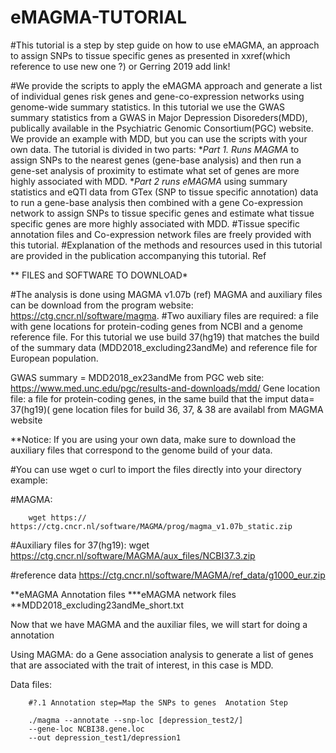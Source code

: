# eMAGMA-TUTORIAL

#This tutorial is a step by step guide on how to use eMAGMA, an approach to assign SNPs to tissue specific genes as presented in xxref(which reference to use new one ?) or Gerring 2019 add link!

#We provide the scripts to apply the eMAGMA approach and generate a list of individual genes risk genes and gene-co-expression networks using genome-wide summary statistics. 
In this tutorial we use the GWAS summary statistics from a GWAS in Major Depression Disoreders(MDD), publically available in the Psychiatric Genomic Consortium(PGC) website. We provide an example with MDD, but you can use the scripts with your own data. 
The tutorial is divided in two parts: **Part 1. Runs MAGMA* to assign SNPs to the nearest genes (gene-base analysis) and then run a gene-set analysis of proximity to estimate what set of genes are more highly associated with MDD. **Part 2 runs eMAGMA* using summary statistics and eQTl data from GTex (SNP to tissue specific annotation) data to run a gene-base analysis then combined with a gene Co-expression network to assign SNPs to tissue specific genes and estimate what tissue specific genes are more highly associated with MDD.
#Tissue specific annotation files and Co-expression network files are freely provided with this tutorial. 
#Explanation of the methods and resources used in this tutorial are provided in the publication accompanying this tutorial. Ref

** FILES and SOFTWARE TO DOWNLOAD*

#The analysis is done using MAGMA v1.07b (ref) MAGMA and auxiliary files can be download from the program website: https://ctg.cncr.nl/software/magma.
#Two auxiliary files are required: a file with gene locations for protein-coding genes from NCBI and a genome reference file. For this tutorial we use build 37(hg19) that matches the build of the summary data (MDD2018_excluding23andMe) and reference file for European population.

GWAS summary = MDD2018_ex23andMe from PGC web site: https://www.med.unc.edu/pgc/results-and-downloads/mdd/
Gene location file: a file for protein-coding genes, in the same build that the imput data= 37(hg19)( gene location files for build 36, 37, & 38 are availabl from MAGMA website

**Notice: If you are using your own data, make sure to download the auxiliary files that correspond to the genome build of your data.

#You can use wget o curl to import the files directly into your directory example:

#MAGMA: 
        
        wget https:// https://ctg.cncr.nl/software/MAGMA/prog/magma_v1.07b_static.zip

#Auxiliary files for 37(hg19): 
        wget https://ctg.cncr.nl/software/MAGMA/aux_files/NCBI37.3.zip

#reference data 
        https://ctg.cncr.nl/software/MAGMA/ref_data/g1000_eur.zip


**eMAGMA Annotation files
***eMAGMA network files
**MDD2018_excluding23andMe_short.txt

 Now that we have MAGMA and the auxiliar files, we will start for doing a
annotation


Using MAGMA: do a Gene association analysis to generate a list of genes that are associated with the trait of interest, in this case is MDD.

Data files:
 

        #?.1 Annotation step=Map the SNPs to genes  Anotation Step

        ./magma --annotate --snp-loc [depression_test2/]
        --gene-loc NCBI38.gene.loc
        --out depression_test1/depression1
